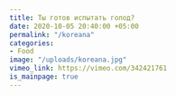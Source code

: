 ```yaml
---
title: Ты готов испытать голод?
date: 2020-10-05 20:40:00 +05:00
permalink: "/koreana"
categories:
- Food
image: "/uploads/koreana.jpg"
vimeo_link: https://vimeo.com/342421761
is_mainpage: true
---
```



